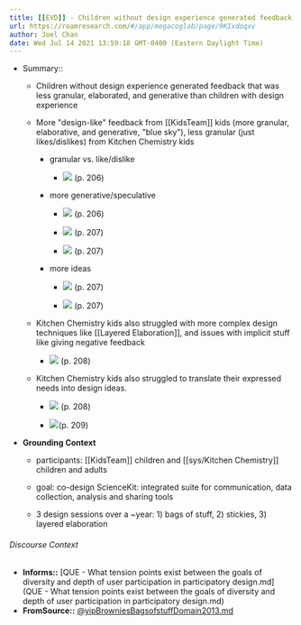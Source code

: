 ```yaml
---
title: [[EVD]] - Children without design experience generated feedback that was less granular, elaborated, and generative than children with design experience - [[@yipBrowniesBagsofstuffDomain2013]]
url: https://roamresearch.com/#/app/megacoglab/page/9KIxdoqxv
author: Joel Chan
date: Wed Jul 14 2021 13:59:18 GMT-0400 (Eastern Daylight Time)
---
```


- Summary::

    - Children without design experience generated feedback that was less granular, elaborated, and generative than children with design experience

    - More "design-like" feedback from [[KidsTeam]] kids (more granular, elaborative,  and generative, "blue sky"), less granular (just likes/dislikes) from Kitchen Chemistry kids

        - granular vs. like/dislike

            - ![](https://firebasestorage.googleapis.com/v0/b/firescript-577a2.appspot.com/o/imgs%2Fapp%2Fmegacoglab%2FD9QEbmhLV5.png?alt=media&token=3dc60359-c9d7-4be6-abf4-359c29baf17e) (p. 206)

        - more generative/speculative

            - ![](https://firebasestorage.googleapis.com/v0/b/firescript-577a2.appspot.com/o/imgs%2Fapp%2Fmegacoglab%2FPfC__CpbeC.png?alt=media&token=7bde2772-b124-49b3-a2a2-10582a2452e9) (p. 206)

            - ![](https://firebasestorage.googleapis.com/v0/b/firescript-577a2.appspot.com/o/imgs%2Fapp%2Fmegacoglab%2FRxr81B36fe.png?alt=media&token=f6e7d9e0-3dcb-4dd8-87d7-6e65289cd4e9)  (p. 207)

            - ![](https://firebasestorage.googleapis.com/v0/b/firescript-577a2.appspot.com/o/imgs%2Fapp%2Fmegacoglab%2F7oDbysFxyR.png?alt=media&token=3bbf4f09-35b0-4b97-9267-f8afa811174f) (p. 207)

        - more ideas

            - ![](https://firebasestorage.googleapis.com/v0/b/firescript-577a2.appspot.com/o/imgs%2Fapp%2Fmegacoglab%2F9rjo9IDP1F.png?alt=media&token=ac88b566-2472-4683-91a2-432b11c8f3bf) (p. 207)

            - ![](https://firebasestorage.googleapis.com/v0/b/firescript-577a2.appspot.com/o/imgs%2Fapp%2Fmegacoglab%2F9qcxm270oW.png?alt=media&token=410ca5fe-90ca-4899-95ca-49cd1183cfcc) (p. 207)

    - Kitchen Chemistry kids also struggled with more complex design techniques like [[Layered Elaboration]], and issues with implicit stuff like giving negative feedback

        - ![](https://firebasestorage.googleapis.com/v0/b/firescript-577a2.appspot.com/o/imgs%2Fapp%2Fmegacoglab%2FG35HM3E_zy.png?alt=media&token=922fa7a3-2ff1-4b1a-94ed-5eafaab0bbbe) (p. 208)

    - Kitchen Chemistry kids also struggled to translate their expressed needs into design ideas.

        - ![](https://firebasestorage.googleapis.com/v0/b/firescript-577a2.appspot.com/o/imgs%2Fapp%2Fmegacoglab%2Fa39EUPuoiy.png?alt=media&token=881f338d-82b4-4768-aede-9329f7dfb68d) (p. 208)

        - ![](https://firebasestorage.googleapis.com/v0/b/firescript-577a2.appspot.com/o/imgs%2Fapp%2Fmegacoglab%2FaZnHGifN9k.png?alt=media&token=ac2da7ec-3b4b-46c2-b71b-cd6f4b9f7516)(p. 209)
- **Grounding Context**

    - participants: [[KidsTeam]] children and [[sys/Kitchen Chemistry]] children and adults

    - goal: co-design ScienceKit: integrated suite for communication, data collection, analysis and sharing tools

    - 3 design sessions over a ~year: 1) bags of stuff, 2) stickies, 3) layered elaboration

###### Discourse Context

- **Informs::** [QUE - What tension points exist between the goals of diversity and depth of user participation in participatory design.md](QUE - What tension points exist between the goals of diversity and depth of user participation in participatory design.md)
- **FromSource::** [@yipBrowniesBagsofstuffDomain2013.md](@yipBrowniesBagsofstuffDomain2013.md)

